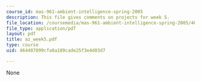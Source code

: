 ```yaml
---
course_id: mas-961-ambient-intelligence-spring-2005
description: This file gives comments on projects for week 5.
file_location: /coursemedia/mas-961-ambient-intelligence-spring-2005/464487099cfa8a189cade25f3e4d03d7_az_week5.pdf
file_type: application/pdf
layout: pdf
title: az_week5.pdf
type: course
uid: 464487099cfa8a189cade25f3e4d03d7

---
```

None